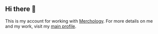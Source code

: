 ## Hi there 👋

This is my account for working with [Merchology](https://www.merchology.com/). For more details on me and my work, visit my [main profile](https://github.com/AustinPoulson).

<!--
**AustinMerchology/AustinMerchology** is a ✨ _special_ ✨ repository because its `README.md` (this file) appears on your GitHub profile.

Here are some ideas to get you started:

- 🔭 I’m currently working on ...
- 🌱 I’m currently learning ...
- 👯 I’m looking to collaborate on ...
- 🤔 I’m looking for help with ...
- 💬 Ask me about ...
- 📫 How to reach me: ...
- 😄 Pronouns: ...
- ⚡ Fun fact: ...
-->
